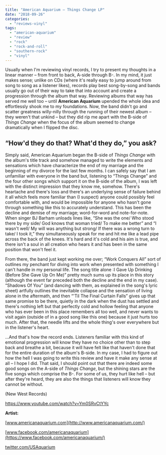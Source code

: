 ```yaml
---
title: "American Aquarium – Things Change LP"
date: "2018-09-26"
categories: 
  - "reviews-vinyl"
tags: 
  - "american-aquarium"
  - "review"
  - "rock"
  - "rock-and-roll"
  - "southern-rock"
  - "vinyl"
---
```


Usually when I'm reviewing vinyl records, I try to present my thoughts in a linear manner – from front to back, A-side through B-. In my mind, it just makes sense; unlike on CDs (where it's really easy to jump around from song to song as a listener likes), records play best song-by-song and bands usually go out of their way to take that into account and create a progression through the album that way. Reviewing albums that way has served me well too – until **American Aquarium** upended the whole idea and effortlessly shook me to my foundations. Now, the band didn't go and scatter greatness willy-nilly through the running of their newest album – they weren't that unkind – but they did rip me apart with the B-side of _Things Change_ when the focus of the album seemed to change dramatically when I flipped the disc.

## “How'd they do that? What'd they do,” you ask?

Simply said, American Aquarium began the B-side of _Things Change_ with the album's title track and somehow managed to write the elements and sensations which have characterize the end of my marriage and the beginning of my divorce for the last few months. I can safely say that I am unfamiliar with everyone in the band but, listening to “Things Change” and the four other songs which support it on the B-side of the album, I was left with the distinct impression that they know me, somehow. There's heartache and there's loss and there's an underlying sense of failure behind it all which feels more familiar than (I suspect) anyone could possibly feel comfortable with, and would be impossible for anyone who hasn't gone through something like this to accurately understand. This has been the decline and demise of my marriage; word-for-word and note-for-note. When singer BJ Barham unloads lines like, “She was the one/ Who stood there by my side/ God knows that woman tried/ To make me better” and “I wasn't well/ My will was anything but strong/ If there was a wrong turn to take/ I took it,” they simultaneously speak for me and hit me like a lead pipe across the back of the knees. It's hard and it's cold and his aim is true, and there isn't a soul in all creation who hears it and has been in the same position that won't feel it.

From there, the band just kept working me over; “Work Conquers All” sort of outlines my penchant for diving into work when presented with something I can't handle in my personal life. The song title alone :I Gave Up Drinking (Before She Gave Up On Me)” pretty much sums up its place in this story (although the event far preceded both the decline and the end in my case). “Shadows Of You” (and dancing with them, as explained in the song's lyric sheet) artfully outlines the inevitable collapse and the sensation of living alone in the aftermath, and then “'Til The Final Curtain Falls” gives up that same promise to be there, quietly in the dark when the dust has settled and there's nothing left but that perfectly cold and hollow feeling that anyone who has ever been in this place remembers all too well, and never wants to visit again (outside of in a good song like this one) because it just hurts too much. After that, the needle lifts and the whole thing's over everywhere but in the listener's heart.

...And that's how the record ends. Listeners familiar with this kind of emotional progression will know they have no choice other than to step back and breathe a bit, because it will have felt like that haven't done that for the entire duration of the album's B-side. In my case, I had to figure out how the hell I was going to write this review and have it make any sense at all – I hope I did. That said, I should point out that there are indeed some good songs on the A-side of _Things Change_, but the shining stars are the five songs which comprise the B-. For some of us, they hurt like hell – but after they're heard, they are also the things that listeners will know they cannot be without.

(New West Records)

https://www.youtube.com/watch?v=Ym0SRvCtYYc

**Artist:**

[www.americanaquarium.com](http://www.americanaquarium.com/)

[www.facebook.com/americanaquarium](https://www.facebook.com/americanaquarium/)

[twitter.com/USAquarium](https://twitter.com/USAquarium?ref_src=twsrc%5Egoogle%7Ctwcamp%5Eserp%7Ctwgr%5Eauthor)
